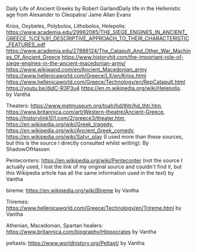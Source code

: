 Daily Life of Ancient Greeks by Robert GarlandDaily life in the Hellenistic age from Alexander to Cleopatra/ Jame Allan Evans

Krios, Oxybeles, Polybolos, Lithobolos, Helepolis: https://www.academia.edu/29962085/THE_SIEGE_ENGINES_IN_ANCIENT_GREECE_%CE%91_DESCRIPTIVE_APPROACH_TO_THEIR_CHARACTERISTIC_FEATURES_pdf
https://www.academia.edu/27886124/The_Catapult_And_Other_War_Machines_Of_Ancient_Greece
https://www.historyhit.com/the-important-role-of-siege-engines-in-the-ancient-macedonian-army/
https://www.wikiwand.com/en/Ancient_Macedonian_army
https://www.hellenicaworld.com/Greece/LX/en/Krios.html
https://www.hellenicaworld.com/Greece/Technology/en/RepCatapult.html
https://youtu.be/didC-R3P3u4
https://en.m.wikipedia.org/wiki/Helepolis.  
by Vantha


Theaters: https://www.metmuseum.org/toah/hd/thtr/hd_thtr.htm, https://www.britannica.com/art/Western-theatre/Ancient-Greece, https://historylink101.com/2/greece3/theater.htm, https://en.wikipedia.org/wiki/Greek_tragedy, https://en.wikipedia.org/wiki/Ancient_Greek_comedy, https://en.wikipedia.org/wiki/Satyr_play (I used more than these sources, but this is the source I directly consulted whilst writing): By ShadowOfHassen 

Penteconters:
https://en.wikipedia.org/wiki/Penteconter (not the source I actually used, I lost the link of my original source and couldn't find it, but this Wikipedia article has all the same information used in the text) by Vantha


bireme:
https://en.wikipedia.org/wiki/Bireme
by Vantha

Triremes:
https://www.hellenicaworld.com/Greece/Technology/en/Trireme.html
by Vantha

Athenian, Macedonian, Spartan healers:  https://www.britannica.com/biography/Hippocrates 
by Vantha

peltasts: https://www.worldhistory.org/Peltast/ by Vantha
